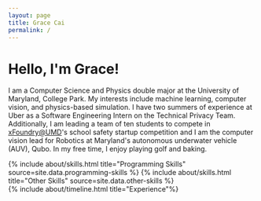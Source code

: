 ```yaml
---
layout: page
title: Grace Cai
permalink: /
---
```


# Hello, I'm Grace!
I am a Computer Science and Physics double major at the University of Maryland, College Park. My interests include machine learning, computer vision, and physics-based simulation. I have two summers of experience at Uber as a Software Engineering Intern on the Technical Privacy Team. Additionally, I am leading a team of ten students to compete in [xFoundry@UMD](https://www.xfoundry.umd.edu/)'s school safety startup competition and I am the computer vision lead for Robotics at Maryland's autonomous underwater vehicle (AUV), Qubo. In my free time, I enjoy playing golf and baking.

<div class="row">
{% include about/skills.html title="Programming Skills" source=site.data.programming-skills %}
{% include about/skills.html title="Other Skills" source=site.data.other-skills %}
</div>

<div class="row">
{% include about/timeline.html title="Experience"%}
</div>